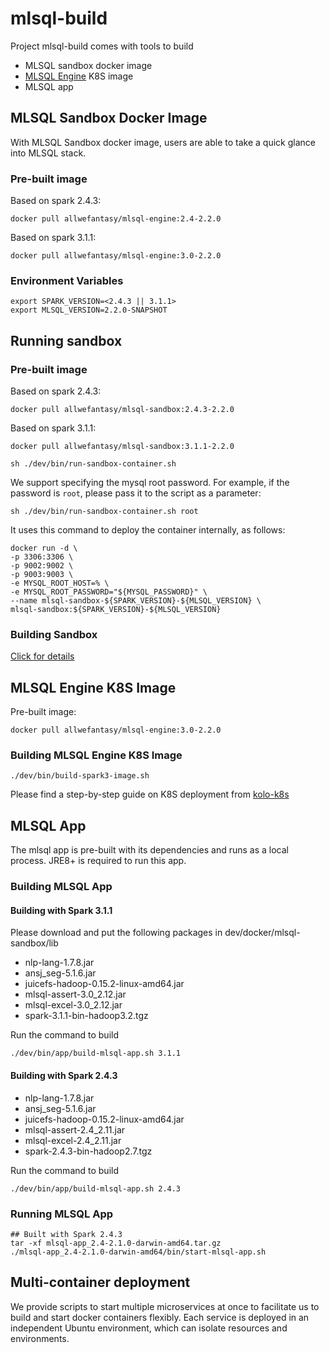 # mlsql-build

Project mlsql-build comes with tools to build
- MLSQL sandbox docker image
- [MLSQL Engine](https://github.com/byzer-org/kolo-lang/) K8S image
- MLSQL app

## MLSQL Sandbox Docker Image
With MLSQL Sandbox docker image, users are able to take a quick glance into MLSQL stack.

### Pre-built image
Based on spark 2.4.3:
```
docker pull allwefantasy/mlsql-engine:2.4-2.2.0
```

Based on spark 3.1.1:
```
docker pull allwefantasy/mlsql-engine:3.0-2.2.0
```

### Environment Variables
```
export SPARK_VERSION=<2.4.3 || 3.1.1>
export MLSQL_VERSION=2.2.0-SNAPSHOT
```

## Running sandbox

### Pre-built image

Based on spark 2.4.3:
```
docker pull allwefantasy/mlsql-sandbox:2.4.3-2.2.0
```

Based on spark 3.1.1:
```
docker pull allwefantasy/mlsql-sandbox:3.1.1-2.2.0
```

```shell
sh ./dev/bin/run-sandbox-container.sh
```

We support specifying the mysql root password. For example, if the password is `root`, please pass it to the script as a parameter:
```shell
sh ./dev/bin/run-sandbox-container.sh root
```

It uses this command to deploy the container internally, as follows:

```
docker run -d \
-p 3306:3306 \
-p 9002:9002 \
-p 9003:9003 \
-e MYSQL_ROOT_HOST=% \
-e MYSQL_ROOT_PASSWORD="${MYSQL_PASSWORD}" \
--name mlsql-sandbox-${SPARK_VERSION}-${MLSQL_VERSION} \
mlsql-sandbox:${SPARK_VERSION}-${MLSQL_VERSION}
```

### Building Sandbox
[Click for details](./docs/sandbox.md)

## MLSQL Engine K8S Image

Pre-built image: 

```
docker pull allwefantasy/mlsql-engine:3.0-2.2.0
```

### Building MLSQL Engine K8S Image
```shell
./dev/bin/build-spark3-image.sh
```

Please find a step-by-step guide on K8S deployment from [kolo-k8s](https://github.com/byzer-org/kolo-k8s)

## MLSQL App
The mlsql app is pre-built with its dependencies and runs as a local process. 
JRE8+ is required to run this app. 

### Building MLSQL App
#### Building with Spark 3.1.1
Please download and put the following packages in dev/docker/mlsql-sandbox/lib
- nlp-lang-1.7.8.jar
- ansj_seg-5.1.6.jar
- juicefs-hadoop-0.15.2-linux-amd64.jar
- mlsql-assert-3.0_2.12.jar
- mlsql-excel-3.0_2.12.jar
- spark-3.1.1-bin-hadoop3.2.tgz

Run the command to build
```shell
./dev/bin/app/build-mlsql-app.sh 3.1.1
```
#### Building with Spark 2.4.3
- nlp-lang-1.7.8.jar
- ansj_seg-5.1.6.jar
- juicefs-hadoop-0.15.2-linux-amd64.jar
- mlsql-assert-2.4_2.11.jar
- mlsql-excel-2.4_2.11.jar
- spark-2.4.3-bin-hadoop2.7.tgz

Run the command to build 
```
./dev/bin/app/build-mlsql-app.sh 2.4.3
```

### Running MLSQL App
```shell 
## Built with Spark 2.4.3
tar -xf mlsql-app_2.4-2.1.0-darwin-amd64.tar.gz
./mlsql-app_2.4-2.1.0-darwin-amd64/bin/start-mlsql-app.sh
```

## Multi-container deployment

We provide scripts to start multiple microservices at once to facilitate us to build and start docker containers flexibly. Each service is deployed in an independent Ubuntu environment, which can isolate resources and environments.
